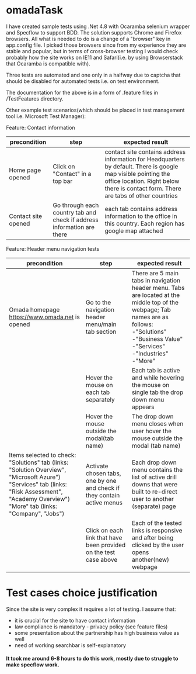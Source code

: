 # omadaTask

I have created sample tests using .Net 4.8 with Ocaramba selenium wrapper and Specflow to support BDD. The solution supports Chrome and Firefox browsers. All what is needed to do is a change of a "browser" key in app.config file. I picked those browsers since from my experience they are stable and popular, but in terms of cross-browser testing I would check probably how the site works on IE11 and Safari(i.e. by using Browserstack that Ocaramba is compatible with).

Three tests are automated and one only in a halfway due to captcha 
that should be disabled for automated tests i.e. on test environment.

The documentation for the above is in a form of .feature files in /TestFeatures directory.

Other example test scenarios(which should be placed in test management tool i.e. Microsoft Test Manager):

Feature: Contact information

precondition                            | step                             | expected result                                                                                                                                                               |
----------------------------------------| ---------------------------------| ------------------------------------------------------------------------------------------------------------------------------------------------------------------------------|
Home page opened   | Click on "Contact" in a top bar       | contact site contains address information for Headquarters by default. There is google map visible pointing the office location. Right below there is contact form. There are tabs of other countries |
Contact site opened| Go through each country tab and check if address information are there | each tab contains address information to the office in this country. Each region has google map attached |


Feature: Header menu navigation tests

precondition                            | step                             | expected result                                                                                                                                                               |
----------------------------------------| ---------------------------------| ------------------------------------------------------------------------------------------------------------------------------------------------------------------------------|
Omada homepage https://www.omada.net is opened | Go to the navigation header menu/main tab section | There are 5 main tabs in navigation header menu. Tabs are located at the middle top of the webpage; Tab names are as follows: <br/> -"Solutions" <br/>-"Business Value" <br/>-"Services" <br/>-"Industries" <br/>-"More" |
  | Hover the mouse on each tab separately | Each tab is active and while hovering the mouse on single tab the drop down menu appears |
   | Hover the mouse outside the modal(tab name) | The drop down menu closes when user hover the mouse outside the modal (tab name) |
   Items selected to check: <br/> "Solutions" tab (links: "Solution Overview", "Microsoft Azure") <br/>"Services" tab (links: "Risk Assessment", "Academy Overview") <br/>"More" tab (links: "Company", "Jobs") | Activate chosen tabs, one by one and check if they contain active menus | Each drop down menu contains the list of active drill downs that were built to re-direct user to another (separate) page  | 
     | Click on each link that have been provided on the test case above | Each of the tested links is responsive and after being clicked by the user opens another(new) webpage|


# Test cases choice justification

Since the site is very complex it requires a lot of testing. 
I assume that:
- it is crucial for the site to have contact information
- law compliance is mandatory - privacy policy (see feature files)
- some presentation about the partnership has high business value as well
- need of working searchbar is self-explanatory

#### It took me around 6-8 hours to do this work, mostly due to struggle to make specflow work.
